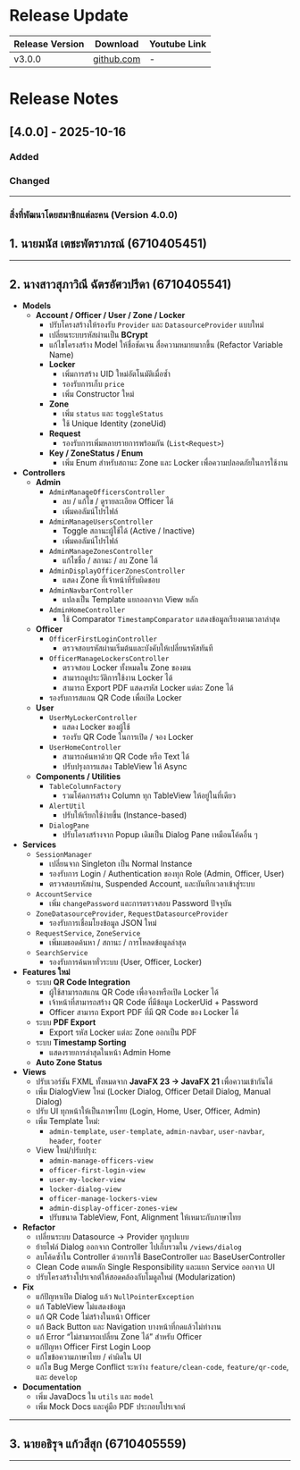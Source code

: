 # Release Update
| Release Version | Download                                                                                   | Youtube Link |
|-----------------|--------------------------------------------------------------------------------------------|--------------|
| v3.0.0          | [github.com](https://github.com/CS211-681-Project/project681-rod-f-211/releases/tag/4.0.0) | -            |

# Release Notes
## [4.0.0] - 2025-10-16
### Added

### Changed

---

### สิ่งที่พัฒนาโดยสมาชิกแต่ละคน (Version 4.0.0)

## 1. **นายมนัส เตชะพัตราภรณ์ (6710405451)**

---

## 2. **นางสาวสุภาวิณี ฉัตรอัศวปรีดา (6710405541)**
- **Models**
    - **Account / Officer / User / Zone / Locker**
        - ปรับโครงสร้างให้รองรับ `Provider` และ `DatasourceProvider` แบบใหม่
        - เปลี่ยนระบบรหัสผ่านเป็น **BCrypt**
        - แก้ไขโครงสร้าง Model ให้ชื่อชัดเจน สื่อความหมายมากขึ้น (Refactor Variable Name)
        - **Locker**
            - เพิ่มการสร้าง UID ใหม่อัตโนมัติเมื่อซ้ำ
            - รองรับการเก็บ `price`
            - เพิ่ม Constructor ใหม่
        - **Zone**
            - เพิ่ม `status` และ `toggleStatus`
            - ใช้ Unique Identity (zoneUid)
        - **Request**
            - รองรับการเพิ่มหลายรายการพร้อมกัน (`List<Request>`)
        - **Key / ZoneStatus / Enum**
            - เพิ่ม Enum สำหรับสถานะ Zone และ Locker เพื่อความปลอดภัยในการใช้งาน
- **Controllers**
    - **Admin**
        - `AdminManageOfficersController`
            - ลบ / แก้ไข / ดูรายละเอียด Officer ได้
            - เพิ่มคอลัมน์โปรไฟล์
        - `AdminManageUsersController`
            - Toggle สถานะผู้ใช้ได้ (Active / Inactive)
            - เพิ่มคอลัมน์โปรไฟล์
        - `AdminManageZonesController`
            - แก้ไขชื่อ / สถานะ / ลบ Zone ได้
        - `AdminDisplayOfficerZonesController`
            - แสดง Zone ที่เจ้าหน้าที่รับผิดชอบ
        - `AdminNavbarController`
            - แปลงเป็น Template แยกออกจาก View หลัก
        - `AdminHomeController`
            - ใช้ Comparator `TimestampComparator` แสดงข้อมูลเรียงตามเวลาล่าสุด
    - **Officer**
        - `OfficerFirstLoginController`
            - ตรวจสอบรหัสผ่านเริ่มต้นและบังคับให้เปลี่ยนรหัสทันที
        - `OfficerManageLockersController`
            - ตรวจสอบ Locker ทั้งหมดใน Zone ของตน
            - สามารถดูประวัติการใช้งาน Locker ได้
            - สามารถ Export PDF แสดงรหัส Locker แต่ละ Zone ได้
        - รองรับการสแกน QR Code เพื่อเปิด Locker
    - **User**
        - `UserMyLockerController`
            - แสดง Locker ของผู้ใช้
            - รองรับ QR Code ในการเปิด / จอง Locker
        - `UserHomeController`
            - สามารถค้นหาด้วย QR Code หรือ Text ได้
            - ปรับปรุงการแสดง TableView ให้ Async
    - **Components / Utilities**
        - `TableColumnFactory`
            - รวมโค้ดการสร้าง Column ทุก TableView ให้อยู่ในที่เดียว
        - `AlertUtil`
            - ปรับให้เรียกใช้ง่ายขึ้น (Instance-based)
        - `DialogPane`
            - ปรับโครงสร้างจาก Popup เดิมเป็น Dialog Pane เหมือนโค้ดอื่น ๆ
- **Services**
    - `SessionManager`
        - เปลี่ยนจาก Singleton เป็น Normal Instance
        - รองรับการ Login / Authentication ของทุก Role (Admin, Officer, User)
        - ตรวจสอบรหัสผ่าน, Suspended Account, และบันทึกเวลาเข้าสู่ระบบ
    - `AccountService`
        - เพิ่ม `changePassword` และการตรวจสอบ Password ปัจจุบัน
    - `ZoneDatasourceProvider`, `RequestDatasourceProvider`
        - รองรับการเชื่อมโยงข้อมูล JSON ใหม่
    - `RequestService`, `ZoneService`
        - เพิ่มเมธอดค้นหา / สถานะ / การโหลดข้อมูลล่าสุด
    - `SearchService`
        - รองรับการค้นหาทั่วระบบ (User, Officer, Locker)
- **Features ใหม่**
    - ระบบ **QR Code Integration**
        - ผู้ใช้สามารถสแกน QR Code เพื่อจองหรือเปิด Locker ได้
        - เจ้าหน้าที่สามารถสร้าง QR Code ที่มีข้อมูล LockerUid + Password
        - Officer สามารถ Export PDF ที่มี QR Code ของ Locker ได้
    - ระบบ **PDF Export**
        - Export รหัส Locker แต่ละ Zone ออกเป็น PDF
    - ระบบ **Timestamp Sorting**
        - แสดงรายการล่าสุดในหน้า Admin Home
    - **Auto Zone Status**
- **Views**
   - ปรับเวอร์ชัน FXML ทั้งหมดจาก **JavaFX 23 → JavaFX 21** เพื่อความเข้ากันได้
   - เพิ่ม DialogView ใหม่ (Locker Dialog, Officer Detail Dialog, Manual Dialog)
   - ปรับ UI ทุกหน้าให้เป็นภาษาไทย (Login, Home, User, Officer, Admin)
   - เพิ่ม Template ใหม่:
       - `admin-template`, `user-template`, `admin-navbar`, `user-navbar`, `header`, `footer`
   - View ใหม่/ปรับปรุง:
       - `admin-manage-officers-view`
       - `officer-first-login-view`
       - `user-my-locker-view`
       - `locker-dialog-view`
       - `officer-manage-lockers-view`
       - `admin-display-officer-zones-view`
       - ปรับขนาด TableView, Font, Alignment ให้เหมาะกับภาษาไทย
- **Refactor**
    - เปลี่ยนระบบ Datasource → Provider ทุกรูปแบบ
    - ย้ายไฟล์ Dialog ออกจาก Controller ไปเก็บรวมใน `/views/dialog`
    - ลบโค้ดซ้ำใน Controller ด้วยการใช้ BaseController และ BaseUserController
    - Clean Code ตามหลัก Single Responsibility และแยก Service ออกจาก UI
    - ปรับโครงสร้างโปรเจกต์ให้สอดคล้องกับโมดูลใหม่ (Modularization)
- **Fix**
    - แก้ปัญหาเปิด Dialog แล้ว `NullPointerException`
    - แก้ TableView ไม่แสดงข้อมูล
    - แก้ QR Code ไม่สร้างในหน้า Officer
    - แก้ Back Button และ Navigation บางหน้าที่กดแล้วไม่ทำงาน
    - แก้ Error “ไม่สามารถเปลี่ยน Zone ได้” สำหรับ Officer
    - แก้ปัญหา Officer First Login Loop
    - แก้ไขข้อความภาษาไทย / คำผิดใน UI
    - แก้ไข Bug Merge Conflict ระหว่าง `feature/clean-code`, `feature/qr-code`, และ `develop`
- **Documentation**
    - เพิ่ม JavaDocs ใน `utils` และ `model`
    - เพิ่ม Mock Docs และคู่มือ PDF ประกอบโปรเจกต์
---

## 3. **นายอธิรุจ แก้วสีสุก (6710405559)**

---
